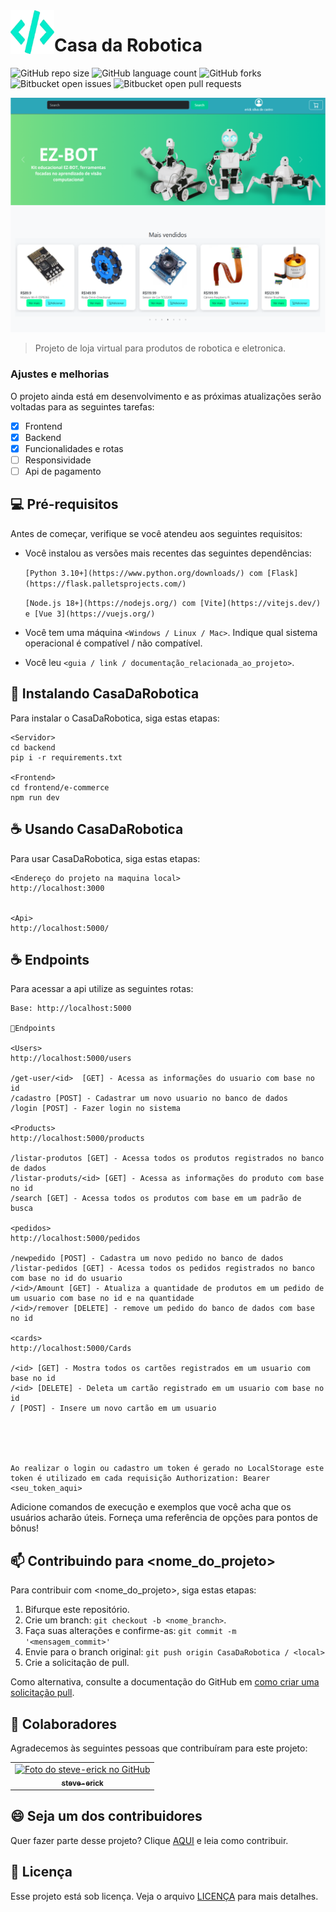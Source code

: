 <img align="left" src="logo.webp" width=70px alt="Exemplo imagem">
<h1>Casa da Robotica</h1>


![GitHub repo size](https://img.shields.io/github/repo-size/steve-erick/CasaDaRobotica?style=for-the-badge)
![GitHub language count](https://img.shields.io/github/languages/count/steve-erick/CasaDaRobotica?style=for-the-badge)
![GitHub forks](https://img.shields.io/github/forks/steve-erick/CasaDaRobotica?style=for-the-badge)
![Bitbucket open issues](https://img.shields.io/bitbucket/issues/steve-erick/CasaDaRobotica?style=for-the-badge)
![Bitbucket open pull requests](https://img.shields.io/bitbucket/pr-raw/steve-erick/CasaDaRobotica?style=for-the-badge)

<img src="template.png" alt="Exemplo imagem">

> Projeto de loja virtual para produtos de robotica e eletronica.

### Ajustes e melhorias

O projeto ainda está em desenvolvimento e as próximas atualizações serão voltadas para as seguintes tarefas:

- [x] Frontend
- [x] Backend
- [x] Funcionalidades e rotas
- [ ] Responsividade
- [ ] Api de pagamento

## 💻 Pré-requisitos

Antes de começar, verifique se você atendeu aos seguintes requisitos:

- Você instalou as versões mais recentes das seguintes dependências:
  
     `[Python 3.10+](https://www.python.org/downloads/) com [Flask](https://flask.palletsprojects.com/)`
  
     `[Node.js 18+](https://nodejs.org/) com [Vite](https://vitejs.dev/) e [Vue 3](https://vuejs.org/)`
- Você tem uma máquina `<Windows / Linux / Mac>`. Indique qual sistema operacional é compatível / não compatível.
- Você leu `<guia / link / documentação_relacionada_ao_projeto>`.

## 🚀 Instalando CasaDaRobotica

Para instalar o CasaDaRobotica, siga estas etapas:
```
<Servidor>
cd backend
pip i -r requirements.txt

<Frontend>
cd frontend/e-commerce
npm run dev
```

## ☕ Usando CasaDaRobotica

Para usar CasaDaRobotica, siga estas etapas:

```
<Endereço do projeto na maquina local>
http://localhost:3000


<Api>
http://localhost:5000/
```


## ☕ Endpoints

Para acessar a api utilize as seguintes rotas:

```
Base: http://localhost:5000

📍Endpoints

<Users>
http://localhost:5000/users

/get-user/<id>  [GET] - Acessa as informações do usuario com base no id
/cadastro [POST] - Cadastrar um novo usuario no banco de dados
/login [POST] - Fazer login no sistema

<Products>
http://localhost:5000/products

/listar-produtos [GET] - Acessa todos os produtos registrados no banco de dados
/listar-produts/<id> [GET] - Acessa as informações do produto com base no id
/search [GET] - Acessa todos os produtos com base em um padrão de busca

<pedidos>
http://localhost:5000/pedidos

/newpedido [POST] - Cadastra um novo pedido no banco de dados
/listar-pedidos [GET] - Acessa todos os pedidos registrados no banco com base no id do usuario
/<id>/Amount [GET] - Atualiza a quantidade de produtos em um pedido de um usuario com base no id e na quantidade
/<id>/remover [DELETE] - remove um pedido do banco de dados com base no id

<cards>
http://localhost:5000/Cards

/<id> [GET] - Mostra todos os cartões registrados em um usuario com base no id
/<id> [DELETE] - Deleta um cartão registrado em um usuario com base no id
/ [POST] - Insere um novo cartão em um usuario





Ao realizar o login ou cadastro um token é gerado no LocalStorage este token é utilizado em cada requisição Authorization: Bearer <seu_token_aqui>

```
Adicione comandos de execução e exemplos que você acha que os usuários acharão úteis. Forneça uma referência de opções para pontos de bônus!

## 📫 Contribuindo para <nome_do_projeto>

Para contribuir com <nome_do_projeto>, siga estas etapas:

1. Bifurque este repositório.
2. Crie um branch: `git checkout -b <nome_branch>`.
3. Faça suas alterações e confirme-as: `git commit -m '<mensagem_commit>'`
4. Envie para o branch original: `git push origin CasaDaRobotica / <local>`
5. Crie a solicitação de pull.

Como alternativa, consulte a documentação do GitHub em [como criar uma solicitação pull](https://help.github.com/en/github/collaborating-with-issues-and-pull-requests/creating-a-pull-request).

## 🤝 Colaboradores

Agradecemos às seguintes pessoas que contribuíram para este projeto:

<table>
  <tr>
    <td align="center">
      <a href="#" title="defina o título do link">
          <img src="https://avatars.githubusercontent.com/steve-erick" width="100px;" alt="Foto do steve-erick no GitHub"/><br>
        <sub>
          <b>steve-erick</b>
        </sub>
      </a>
    </td>
  </tr>
</table>

## 😄 Seja um dos contribuidores

Quer fazer parte desse projeto? Clique [AQUI](CONTRIBUTING.md) e leia como contribuir.

## 📝 Licença

Esse projeto está sob licença. Veja o arquivo [LICENÇA](LICENSE.md) para mais detalhes.
